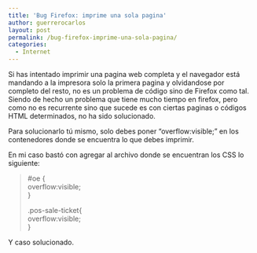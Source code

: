```yaml
---
title: 'Bug Firefox: imprime una sola pagina'
author: guerrerocarlos
layout: post
permalink: /bug-firefox-imprime-una-sola-pagina/
categories:
  - Internet
---
```

Si has intentado imprimir una pagina web completa y el navegador está mandando a la impresora solo la primera pagina y olvidandose por completo del resto, no es un problema de código sino de Firefox como tal. Siendo de hecho un problema que tiene mucho tiempo en firefox, pero como no es recurrente sino que sucede es con ciertas paginas o códigos HTML determinados, no ha sido solucionado.

Para solucionarlo tú mismo, solo debes poner &#8220;overflow:visible;&#8221; en los contenedores donde se encuentra lo que debes imprimir.

En mi caso bastó con agregar al archivo donde se encuentran los CSS lo siguiente:

> #oe {  
> overflow:visible;  
> }
> 
> .pos-sale-ticket{  
> overflow:visible;  
> }

Y caso solucionado.